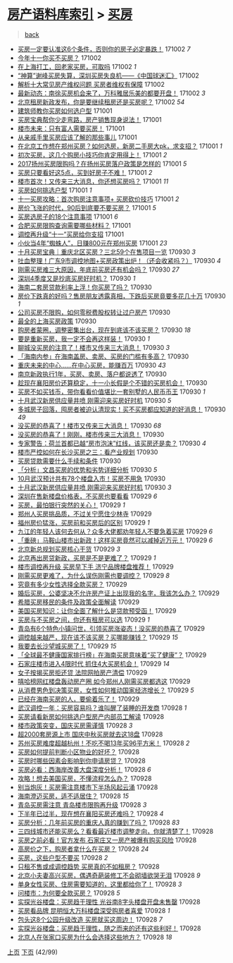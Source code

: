 [房产语料库索引](../../README.md)  > [买房](买房.md)
====
> [back](../README.md)

- [买房一定要认准这6个条件，否则你的房子必定暴跌！](http://jkwz.applinzi.com/ittc/7019866297771492368.html#%E4%B9%B0%E6%88%BF%E4%B8%80%E5%AE%9A%E8%A6%81%E8%AE%A4%E5%87%86%E8%BF%996%E4%B8%AA%E6%9D%A1%E4%BB%B6%EF%BC%8C%E5%90%A6%E5%88%99%E4%BD%A0%E7%9A%84%E6%88%BF%E5%AD%90%E5%BF%85%E5%AE%9A%E6%9A%B4%E8%B7%8C%EF%BC%81) 171002 *7* 
- [今年十一你买不买房？](http://jkwz.applinzi.com/ittc/7019860052515750928.html#%E4%BB%8A%E5%B9%B4%E5%8D%81%E4%B8%80%E4%BD%A0%E4%B9%B0%E4%B8%8D%E4%B9%B0%E6%88%BF%EF%BC%9F) 171002  
- [在上海打工，回老家买房，可取吗](http://jkwz.applinzi.com/ittc/7019514111770231824.html#%E5%9C%A8%E4%B8%8A%E6%B5%B7%E6%89%93%E5%B7%A5%EF%BC%8C%E5%9B%9E%E8%80%81%E5%AE%B6%E4%B9%B0%E6%88%BF%EF%BC%8C%E5%8F%AF%E5%8F%96%E5%90%97) 171002 *1* 
- [“神算”谢峰买房失算，深圳买房失良机——《中国球迷汇》](http://jkwz.applinzi.com/ittc/7019793111855924241.html#%E2%80%9C%E7%A5%9E%E7%AE%97%E2%80%9D%E8%B0%A2%E5%B3%B0%E4%B9%B0%E6%88%BF%E5%A4%B1%E7%AE%97%EF%BC%8C%E6%B7%B1%E5%9C%B3%E4%B9%B0%E6%88%BF%E5%A4%B1%E8%89%AF%E6%9C%BA%E2%80%94%E2%80%94%E3%80%8A%E4%B8%AD%E5%9B%BD%E7%90%83%E8%BF%B7%E6%B1%87%E3%80%8B) 171002  
- [解析十大常见房产维权问题 买房者维权有保障](http://jkwz.applinzi.com/ittc/7019787644702295056.html#%E8%A7%A3%E6%9E%90%E5%8D%81%E5%A4%A7%E5%B8%B8%E8%A7%81%E6%88%BF%E4%BA%A7%E7%BB%B4%E6%9D%83%E9%97%AE%E9%A2%98+%E4%B9%B0%E6%88%BF%E8%80%85%E7%BB%B4%E6%9D%83%E6%9C%89%E4%BF%9D%E9%9A%9C) 171002  
- [最新动态：南徐买房机会来了，万科雅居乐美的都要开盘！](http://jkwz.applinzi.com/ittc/7019768296533132304.html#%E6%9C%80%E6%96%B0%E5%8A%A8%E6%80%81%EF%BC%9A%E5%8D%97%E5%BE%90%E4%B9%B0%E6%88%BF%E6%9C%BA%E4%BC%9A%E6%9D%A5%E4%BA%86%EF%BC%8C%E4%B8%87%E7%A7%91%E9%9B%85%E5%B1%85%E4%B9%90%E7%BE%8E%E7%9A%84%E9%83%BD%E8%A6%81%E5%BC%80%E7%9B%98%EF%BC%81) 171002 *3* 
- [北京租房新政发布，你是要继续租房还是买房呢？](http://jkwz.applinzi.com/ittc/7019623428695524368.html#%E5%8C%97%E4%BA%AC%E7%A7%9F%E6%88%BF%E6%96%B0%E6%94%BF%E5%8F%91%E5%B8%83%EF%BC%8C%E4%BD%A0%E6%98%AF%E8%A6%81%E7%BB%A7%E7%BB%AD%E7%A7%9F%E6%88%BF%E8%BF%98%E6%98%AF%E4%B9%B0%E6%88%BF%E5%91%A2%EF%BC%9F) 171002 *54* 
- [建筑师教你买房如何选户型](http://jkwz.applinzi.com/ittc/7019163711615550481.html#%E5%BB%BA%E7%AD%91%E5%B8%88%E6%95%99%E4%BD%A0%E4%B9%B0%E6%88%BF%E5%A6%82%E4%BD%95%E9%80%89%E6%88%B7%E5%9E%8B) 171001  
- [买房宝典帮你少走弯路，房产销售现身说法！](http://jkwz.applinzi.com/ittc/7019578043973239825.html#%E4%B9%B0%E6%88%BF%E5%AE%9D%E5%85%B8%E5%B8%AE%E4%BD%A0%E5%B0%91%E8%B5%B0%E5%BC%AF%E8%B7%AF%EF%BC%8C%E6%88%BF%E4%BA%A7%E9%94%80%E5%94%AE%E7%8E%B0%E8%BA%AB%E8%AF%B4%E6%B3%95%EF%BC%81) 171001  
- [楼市未来：只有富人需要买房！](http://jkwz.applinzi.com/ittc/7019576825569870865.html#%E6%A5%BC%E5%B8%82%E6%9C%AA%E6%9D%A5%EF%BC%9A%E5%8F%AA%E6%9C%89%E5%AF%8C%E4%BA%BA%E9%9C%80%E8%A6%81%E4%B9%B0%E6%88%BF%EF%BC%81) 171001  
- [从亲戚手里买房应该了解的那些事儿](http://jkwz.applinzi.com/ittc/7018744869558944785.html#%E4%BB%8E%E4%BA%B2%E6%88%9A%E6%89%8B%E9%87%8C%E4%B9%B0%E6%88%BF%E5%BA%94%E8%AF%A5%E4%BA%86%E8%A7%A3%E7%9A%84%E9%82%A3%E4%BA%9B%E4%BA%8B%E5%84%BF) 171001  
- [在北京工作想在郑州买房？如何选房，新房二手房大pk，求支招？](http://jkwz.applinzi.com/ittc/7019547112537326608.html#%E5%9C%A8%E5%8C%97%E4%BA%AC%E5%B7%A5%E4%BD%9C%E6%83%B3%E5%9C%A8%E9%83%91%E5%B7%9E%E4%B9%B0%E6%88%BF%EF%BC%9F%E5%A6%82%E4%BD%95%E9%80%89%E6%88%BF%EF%BC%8C%E6%96%B0%E6%88%BF%E4%BA%8C%E6%89%8B%E6%88%BF%E5%A4%A7pk%EF%BC%8C%E6%B1%82%E6%94%AF%E6%8B%9B%EF%BC%9F) 171001 *1* 
- [初次买房，这几个购房小技巧你肯定用得上！](http://jkwz.applinzi.com/ittc/7019154855514604561.html#%E5%88%9D%E6%AC%A1%E4%B9%B0%E6%88%BF%EF%BC%8C%E8%BF%99%E5%87%A0%E4%B8%AA%E8%B4%AD%E6%88%BF%E5%B0%8F%E6%8A%80%E5%B7%A7%E4%BD%A0%E8%82%AF%E5%AE%9A%E7%94%A8%E5%BE%97%E4%B8%8A%EF%BC%81) 171001 *2* 
- [2017扬州买房限购吗？在扬州买房落户政策是怎样的](http://jkwz.applinzi.com/ittc/7019492965993677841.html#2017%E6%89%AC%E5%B7%9E%E4%B9%B0%E6%88%BF%E9%99%90%E8%B4%AD%E5%90%97%EF%BC%9F%E5%9C%A8%E6%89%AC%E5%B7%9E%E4%B9%B0%E6%88%BF%E8%90%BD%E6%88%B7%E6%94%BF%E7%AD%96%E6%98%AF%E6%80%8E%E6%A0%B7%E7%9A%84) 171001 *5* 
- [买房只要看好这5点，买到好房子不难！](http://jkwz.applinzi.com/ittc/7019479801839223825.html#%E4%B9%B0%E6%88%BF%E5%8F%AA%E8%A6%81%E7%9C%8B%E5%A5%BD%E8%BF%995%E7%82%B9%EF%BC%8C%E4%B9%B0%E5%88%B0%E5%A5%BD%E6%88%BF%E5%AD%90%E4%B8%8D%E9%9A%BE%EF%BC%81) 171001 *2* 
- [楼市首次！又传来三大消息，你还想买房吗？](http://jkwz.applinzi.com/ittc/7019437831536247824.html#%E6%A5%BC%E5%B8%82%E9%A6%96%E6%AC%A1%EF%BC%81%E5%8F%88%E4%BC%A0%E6%9D%A5%E4%B8%89%E5%A4%A7%E6%B6%88%E6%81%AF%EF%BC%8C%E4%BD%A0%E8%BF%98%E6%83%B3%E4%B9%B0%E6%88%BF%E5%90%97%EF%BC%9F) 171001 *11* 
- [买房如何挑选户型](http://jkwz.applinzi.com/ittc/7019421059437298705.html#%E4%B9%B0%E6%88%BF%E5%A6%82%E4%BD%95%E6%8C%91%E9%80%89%E6%88%B7%E5%9E%8B) 171001 *1* 
- [十一买房攻略：首次购房注意事项+ 买房砍价技巧](http://jkwz.applinzi.com/ittc/7019410716954723344.html#%E5%8D%81%E4%B8%80%E4%B9%B0%E6%88%BF%E6%94%BB%E7%95%A5%EF%BC%9A%E9%A6%96%E6%AC%A1%E8%B4%AD%E6%88%BF%E6%B3%A8%E6%84%8F%E4%BA%8B%E9%A1%B9%2B+%E4%B9%B0%E6%88%BF%E7%A0%8D%E4%BB%B7%E6%8A%80%E5%B7%A7) 171001 *2* 
- [房价飞涨的时代，90后到底要不要买房？](http://jkwz.applinzi.com/ittc/7019407522086257680.html#%E6%88%BF%E4%BB%B7%E9%A3%9E%E6%B6%A8%E7%9A%84%E6%97%B6%E4%BB%A3%EF%BC%8C90%E5%90%8E%E5%88%B0%E5%BA%95%E8%A6%81%E4%B8%8D%E8%A6%81%E4%B9%B0%E6%88%BF%EF%BC%9F) 171001 *5* 
- [买房选房子的18个注意事项](http://jkwz.applinzi.com/ittc/7019396597027439633.html#%E4%B9%B0%E6%88%BF%E9%80%89%E6%88%BF%E5%AD%90%E7%9A%8418%E4%B8%AA%E6%B3%A8%E6%84%8F%E4%BA%8B%E9%A1%B9) 171001 *6* 
- [合肥买房限购查询需要哪些材料？](http://jkwz.applinzi.com/ittc/7019125250837709840.html#%E5%90%88%E8%82%A5%E4%B9%B0%E6%88%BF%E9%99%90%E8%B4%AD%E6%9F%A5%E8%AF%A2%E9%9C%80%E8%A6%81%E5%93%AA%E4%BA%9B%E6%9D%90%E6%96%99%EF%BC%9F) 171001  
- [调控再升级“十一”买房给你支招](http://jkwz.applinzi.com/ittc/7019358587367982097.html#%E8%B0%83%E6%8E%A7%E5%86%8D%E5%8D%87%E7%BA%A7%E2%80%9C%E5%8D%81%E4%B8%80%E2%80%9D%E4%B9%B0%E6%88%BF%E7%BB%99%E4%BD%A0%E6%94%AF%E6%8B%9B) 171001  
- [小伙当4年“蜘蛛人”，日赚800元在郑州买房](http://jkwz.applinzi.com/ittc/7019253126488654864.html#%E5%B0%8F%E4%BC%99%E5%BD%934%E5%B9%B4%E2%80%9C%E8%9C%98%E8%9B%9B%E4%BA%BA%E2%80%9D%EF%BC%8C%E6%97%A5%E8%B5%9A800%E5%85%83%E5%9C%A8%E9%83%91%E5%B7%9E%E4%B9%B0%E6%88%BF) 171001 *23* 
- [十月买房宝典｜重庆北区买房？三北59个在售项目一览](http://jkwz.applinzi.com/ittc/7019231026818319377.html#%E5%8D%81%E6%9C%88%E4%B9%B0%E6%88%BF%E5%AE%9D%E5%85%B8%EF%BD%9C%E9%87%8D%E5%BA%86%E5%8C%97%E5%8C%BA%E4%B9%B0%E6%88%BF%EF%BC%9F%E4%B8%89%E5%8C%9759%E4%B8%AA%E5%9C%A8%E5%94%AE%E9%A1%B9%E7%9B%AE%E4%B8%80%E8%A7%88) 170930 *3* 
- [吐血整理！广东9市调控地图+买房政策出炉！（还会收紧吗？）](http://jkwz.applinzi.com/ittc/7019226397774709777.html#%E5%90%90%E8%A1%80%E6%95%B4%E7%90%86%EF%BC%81%E5%B9%BF%E4%B8%9C9%E5%B8%82%E8%B0%83%E6%8E%A7%E5%9C%B0%E5%9B%BE%2B%E4%B9%B0%E6%88%BF%E6%94%BF%E7%AD%96%E5%87%BA%E7%82%89%EF%BC%81%EF%BC%88%E8%BF%98%E4%BC%9A%E6%94%B6%E7%B4%A7%E5%90%97%EF%BC%9F%EF%BC%89) 170930 *4* 
- [刚需买房难三大原因，年底前买房还有机会吗？](http://jkwz.applinzi.com/ittc/7019222450347443216.html#%E5%88%9A%E9%9C%80%E4%B9%B0%E6%88%BF%E9%9A%BE%E4%B8%89%E5%A4%A7%E5%8E%9F%E5%9B%A0%EF%BC%8C%E5%B9%B4%E5%BA%95%E5%89%8D%E4%B9%B0%E6%88%BF%E8%BF%98%E6%9C%89%E6%9C%BA%E4%BC%9A%E5%90%97%EF%BC%9F) 170930 *27* 
- [深圳4季度又是抄底买房好时机？](http://jkwz.applinzi.com/ittc/7019213765973902352.html#%E6%B7%B1%E5%9C%B34%E5%AD%A3%E5%BA%A6%E5%8F%88%E6%98%AF%E6%8A%84%E5%BA%95%E4%B9%B0%E6%88%BF%E5%A5%BD%E6%97%B6%E6%9C%BA%EF%BC%9F) 170930 *1* 
- [海南二套房贷款利率上浮！你买房了吗？](http://jkwz.applinzi.com/ittc/7019213183380882449.html#%E6%B5%B7%E5%8D%97%E4%BA%8C%E5%A5%97%E6%88%BF%E8%B4%B7%E6%AC%BE%E5%88%A9%E7%8E%87%E4%B8%8A%E6%B5%AE%EF%BC%81%E4%BD%A0%E4%B9%B0%E6%88%BF%E4%BA%86%E5%90%97%EF%BC%9F) 170930  
- [房价下跌真的好吗？售房朋友透露真相，下跌后买房竟要多花几十万](http://jkwz.applinzi.com/ittc/7019193977960662032.html#%E6%88%BF%E4%BB%B7%E4%B8%8B%E8%B7%8C%E7%9C%9F%E7%9A%84%E5%A5%BD%E5%90%97%EF%BC%9F%E5%94%AE%E6%88%BF%E6%9C%8B%E5%8F%8B%E9%80%8F%E9%9C%B2%E7%9C%9F%E7%9B%B8%EF%BC%8C%E4%B8%8B%E8%B7%8C%E5%90%8E%E4%B9%B0%E6%88%BF%E7%AB%9F%E8%A6%81%E5%A4%9A%E8%8A%B1%E5%87%A0%E5%8D%81%E4%B8%87) 170930 *1* 
- [公司买房不限购，如何零税费股权转让过户房产](http://jkwz.applinzi.com/ittc/7019158820897686545.html#%E5%85%AC%E5%8F%B8%E4%B9%B0%E6%88%BF%E4%B8%8D%E9%99%90%E8%B4%AD%EF%BC%8C%E5%A6%82%E4%BD%95%E9%9B%B6%E7%A8%8E%E8%B4%B9%E8%82%A1%E6%9D%83%E8%BD%AC%E8%AE%A9%E8%BF%87%E6%88%B7%E6%88%BF%E4%BA%A7) 170930  
- [最全的上海买房政策](http://jkwz.applinzi.com/ittc/7019096852895630352.html#%E6%9C%80%E5%85%A8%E7%9A%84%E4%B8%8A%E6%B5%B7%E4%B9%B0%E6%88%BF%E6%94%BF%E7%AD%96) 170930  
- [购房者蒙圈，调整密集出台，现在到底该不该买房？](http://jkwz.applinzi.com/ittc/7019163435852629009.html#%E8%B4%AD%E6%88%BF%E8%80%85%E8%92%99%E5%9C%88%EF%BC%8C%E8%B0%83%E6%95%B4%E5%AF%86%E9%9B%86%E5%87%BA%E5%8F%B0%EF%BC%8C%E7%8E%B0%E5%9C%A8%E5%88%B0%E5%BA%95%E8%AF%A5%E4%B8%8D%E8%AF%A5%E4%B9%B0%E6%88%BF%EF%BC%9F) 170930 *18* 
- [要是重新买房，我一定不会再这样装！](http://jkwz.applinzi.com/ittc/7019136426355196944.html#%E8%A6%81%E6%98%AF%E9%87%8D%E6%96%B0%E4%B9%B0%E6%88%BF%EF%BC%8C%E6%88%91%E4%B8%80%E5%AE%9A%E4%B8%8D%E4%BC%9A%E5%86%8D%E8%BF%99%E6%A0%B7%E8%A3%85%EF%BC%81) 170930 *1* 
- [聊城没买房的注意了！楼市又传来三大消息！](http://jkwz.applinzi.com/ittc/7019141802492429329.html#%E8%81%8A%E5%9F%8E%E6%B2%A1%E4%B9%B0%E6%88%BF%E7%9A%84%E6%B3%A8%E6%84%8F%E4%BA%86%EF%BC%81%E6%A5%BC%E5%B8%82%E5%8F%88%E4%BC%A0%E6%9D%A5%E4%B8%89%E5%A4%A7%E6%B6%88%E6%81%AF%EF%BC%81) 170930 *3* 
- [「海南内参」在海南盖房、卖房、买房的门槛有多高？](http://jkwz.applinzi.com/ittc/7019129580911330321.html#%E3%80%8C%E6%B5%B7%E5%8D%97%E5%86%85%E5%8F%82%E3%80%8D%E5%9C%A8%E6%B5%B7%E5%8D%97%E7%9B%96%E6%88%BF%E3%80%81%E5%8D%96%E6%88%BF%E3%80%81%E4%B9%B0%E6%88%BF%E7%9A%84%E9%97%A8%E6%A7%9B%E6%9C%89%E5%A4%9A%E9%AB%98%EF%BC%9F) 170930  
- [重庆未来的中心……在中心买房，能赚百万](http://jkwz.applinzi.com/ittc/7019122836105593873.html#%E9%87%8D%E5%BA%86%E6%9C%AA%E6%9D%A5%E7%9A%84%E4%B8%AD%E5%BF%83%E2%80%A6%E2%80%A6%E5%9C%A8%E4%B8%AD%E5%BF%83%E4%B9%B0%E6%88%BF%EF%BC%8C%E8%83%BD%E8%B5%9A%E7%99%BE%E4%B8%87) 170930 *43* 
- [南京新政执行1年，买房、卖房、落户都说透了](http://jkwz.applinzi.com/ittc/7019120524469470224.html#%E5%8D%97%E4%BA%AC%E6%96%B0%E6%94%BF%E6%89%A7%E8%A1%8C1%E5%B9%B4%EF%BC%8C%E4%B9%B0%E6%88%BF%E3%80%81%E5%8D%96%E6%88%BF%E3%80%81%E8%90%BD%E6%88%B7%E9%83%BD%E8%AF%B4%E9%80%8F%E4%BA%86) 170930  
- [趁现在襄阳房价还算稳定，十一小长假是个不错的买房机会！](http://jkwz.applinzi.com/ittc/7019114665685287952.html#%E8%B6%81%E7%8E%B0%E5%9C%A8%E8%A5%84%E9%98%B3%E6%88%BF%E4%BB%B7%E8%BF%98%E7%AE%97%E7%A8%B3%E5%AE%9A%EF%BC%8C%E5%8D%81%E4%B8%80%E5%B0%8F%E9%95%BF%E5%81%87%E6%98%AF%E4%B8%AA%E4%B8%8D%E9%94%99%E7%9A%84%E4%B9%B0%E6%88%BF%E6%9C%BA%E4%BC%9A%EF%BC%81) 170930  
- [买房不如买钱币，带你看看价值堪比一套别墅的人民币币王](http://jkwz.applinzi.com/ittc/7019102499569665040.html#%E4%B9%B0%E6%88%BF%E4%B8%8D%E5%A6%82%E4%B9%B0%E9%92%B1%E5%B8%81%EF%BC%8C%E5%B8%A6%E4%BD%A0%E7%9C%8B%E7%9C%8B%E4%BB%B7%E5%80%BC%E5%A0%AA%E6%AF%94%E4%B8%80%E5%A5%97%E5%88%AB%E5%A2%85%E7%9A%84%E4%BA%BA%E6%B0%91%E5%B8%81%E5%B8%81%E7%8E%8B) 170930 *1* 
- [十月武汉新房供应量井喷 刚需迎来买房好时机](http://jkwz.applinzi.com/ittc/7019061231422538769.html#%E5%8D%81%E6%9C%88%E6%AD%A6%E6%B1%89%E6%96%B0%E6%88%BF%E4%BE%9B%E5%BA%94%E9%87%8F%E4%BA%95%E5%96%B7+%E5%88%9A%E9%9C%80%E8%BF%8E%E6%9D%A5%E4%B9%B0%E6%88%BF%E5%A5%BD%E6%97%B6%E6%9C%BA) 170930 *5* 
- [多城房子回落，囤房者被迫认清现实！买不买房都应知道的好消息！](http://jkwz.applinzi.com/ittc/7019072527262024720.html#%E5%A4%9A%E5%9F%8E%E6%88%BF%E5%AD%90%E5%9B%9E%E8%90%BD%EF%BC%8C%E5%9B%A4%E6%88%BF%E8%80%85%E8%A2%AB%E8%BF%AB%E8%AE%A4%E6%B8%85%E7%8E%B0%E5%AE%9E%EF%BC%81%E4%B9%B0%E4%B8%8D%E4%B9%B0%E6%88%BF%E9%83%BD%E5%BA%94%E7%9F%A5%E9%81%93%E7%9A%84%E5%A5%BD%E6%B6%88%E6%81%AF%EF%BC%81) 170930 *49* 
- [没买房的恭喜了！楼市又传来三大消息！](http://jkwz.applinzi.com/ittc/7019061752279598097.html#%E6%B2%A1%E4%B9%B0%E6%88%BF%E7%9A%84%E6%81%AD%E5%96%9C%E4%BA%86%EF%BC%81%E6%A5%BC%E5%B8%82%E5%8F%88%E4%BC%A0%E6%9D%A5%E4%B8%89%E5%A4%A7%E6%B6%88%E6%81%AF%EF%BC%81) 170930 *68* 
- [没买房的恭喜了！刚刚，楼市传来三大消息！](http://jkwz.applinzi.com/ittc/7019060266321576977.html#%E6%B2%A1%E4%B9%B0%E6%88%BF%E7%9A%84%E6%81%AD%E5%96%9C%E4%BA%86%EF%BC%81%E5%88%9A%E5%88%9A%EF%BC%8C%E6%A5%BC%E5%B8%82%E4%BC%A0%E6%9D%A5%E4%B8%89%E5%A4%A7%E6%B6%88%E6%81%AF%EF%BC%81) 170930  
- [专家警告：荷兰首都已越“房市泡沫”红线，该买房还是卖？](http://jkwz.applinzi.com/ittc/7019056006452216848.html#%E4%B8%93%E5%AE%B6%E8%AD%A6%E5%91%8A%EF%BC%9A%E8%8D%B7%E5%85%B0%E9%A6%96%E9%83%BD%E5%B7%B2%E8%B6%8A%E2%80%9C%E6%88%BF%E5%B8%82%E6%B3%A1%E6%B2%AB%E2%80%9D%E7%BA%A2%E7%BA%BF%EF%BC%8C%E8%AF%A5%E4%B9%B0%E6%88%BF%E8%BF%98%E6%98%AF%E5%8D%96%EF%BC%9F) 170930 *4* 
- [楼市严控如何在长沙买房之三：看产业规划](http://jkwz.applinzi.com/ittc/7019043033985844240.html#%E6%A5%BC%E5%B8%82%E4%B8%A5%E6%8E%A7%E5%A6%82%E4%BD%95%E5%9C%A8%E9%95%BF%E6%B2%99%E4%B9%B0%E6%88%BF%E4%B9%8B%E4%B8%89%EF%BC%9A%E7%9C%8B%E4%BA%A7%E4%B8%9A%E8%A7%84%E5%88%92) 170930  
- [买房贷款需要什么手续和条件](http://jkwz.applinzi.com/ittc/7019039359012176913.html#%E4%B9%B0%E6%88%BF%E8%B4%B7%E6%AC%BE%E9%9C%80%E8%A6%81%E4%BB%80%E4%B9%88%E6%89%8B%E7%BB%AD%E5%92%8C%E6%9D%A1%E4%BB%B6) 170930  
- [「分析」文昌买房的优势和劣势详细分析](http://jkwz.applinzi.com/ittc/7019037592006427665.html#%E3%80%8C%E5%88%86%E6%9E%90%E3%80%8D%E6%96%87%E6%98%8C%E4%B9%B0%E6%88%BF%E7%9A%84%E4%BC%98%E5%8A%BF%E5%92%8C%E5%8A%A3%E5%8A%BF%E8%AF%A6%E7%BB%86%E5%88%86%E6%9E%90) 170930 *5* 
- [10月武汉预计共有78个楼盘入市！买房不用急](http://jkwz.applinzi.com/ittc/7019031270062031889.html#10%E6%9C%88%E6%AD%A6%E6%B1%89%E9%A2%84%E8%AE%A1%E5%85%B1%E6%9C%8978%E4%B8%AA%E6%A5%BC%E7%9B%98%E5%85%A5%E5%B8%82%EF%BC%81%E4%B9%B0%E6%88%BF%E4%B8%8D%E7%94%A8%E6%80%A5) 170930  
- [十月武汉新房供应量井喷 刚需迎来买房好时机](http://jkwz.applinzi.com/ittc/7018989929982592017.html#%E5%8D%81%E6%9C%88%E6%AD%A6%E6%B1%89%E6%96%B0%E6%88%BF%E4%BE%9B%E5%BA%94%E9%87%8F%E4%BA%95%E5%96%B7+%E5%88%9A%E9%9C%80%E8%BF%8E%E6%9D%A5%E4%B9%B0%E6%88%BF%E5%A5%BD%E6%97%B6%E6%9C%BA) 170930 *3* 
- [深圳在售新楼盘价格表，不买房也要看看](http://jkwz.applinzi.com/ittc/7018880322907931665.html#%E6%B7%B1%E5%9C%B3%E5%9C%A8%E5%94%AE%E6%96%B0%E6%A5%BC%E7%9B%98%E4%BB%B7%E6%A0%BC%E8%A1%A8%EF%BC%8C%E4%B8%8D%E4%B9%B0%E6%88%BF%E4%B9%9F%E8%A6%81%E7%9C%8B%E7%9C%8B) 170929 *6* 
- [买房，最怕银行突然的关心！](http://jkwz.applinzi.com/ittc/7018849490080105488.html#%E4%B9%B0%E6%88%BF%EF%BC%8C%E6%9C%80%E6%80%95%E9%93%B6%E8%A1%8C%E7%AA%81%E7%84%B6%E7%9A%84%E5%85%B3%E5%BF%83%EF%BC%81) 170929 *1* 
- [郑州人买房挑品质，不过关宁愿住少林寺](http://jkwz.applinzi.com/ittc/7018792730547979280.html#%E9%83%91%E5%B7%9E%E4%BA%BA%E4%B9%B0%E6%88%BF%E6%8C%91%E5%93%81%E8%B4%A8%EF%BC%8C%E4%B8%8D%E8%BF%87%E5%85%B3%E5%AE%81%E6%84%BF%E4%BD%8F%E5%B0%91%E6%9E%97%E5%AF%BA) 170929  
- [福州房价猛涨，买房前和买房后的区别](http://jkwz.applinzi.com/ittc/7018790765604635664.html#%E7%A6%8F%E5%B7%9E%E6%88%BF%E4%BB%B7%E7%8C%9B%E6%B6%A8%EF%BC%8C%E4%B9%B0%E6%88%BF%E5%89%8D%E5%92%8C%E4%B9%B0%E6%88%BF%E5%90%8E%E7%9A%84%E5%8C%BA%E5%88%AB) 170929 *1* 
- [九江的年轻人该何去何从？众多大佬都劝年轻人不要急着买房](http://jkwz.applinzi.com/ittc/7018787166900192272.html#%E4%B9%9D%E6%B1%9F%E7%9A%84%E5%B9%B4%E8%BD%BB%E4%BA%BA%E8%AF%A5%E4%BD%95%E5%8E%BB%E4%BD%95%E4%BB%8E%EF%BC%9F%E4%BC%97%E5%A4%9A%E5%A4%A7%E4%BD%AC%E9%83%BD%E5%8A%9D%E5%B9%B4%E8%BD%BB%E4%BA%BA%E4%B8%8D%E8%A6%81%E6%80%A5%E7%9D%80%E4%B9%B0%E6%88%BF) 170929 *6* 
- [「重磅」马鞍山楼市出新政！这样买房竟然可以减掉近万元！](http://jkwz.applinzi.com/ittc/7018433033919792144.html#%E3%80%8C%E9%87%8D%E7%A3%85%E3%80%8D%E9%A9%AC%E9%9E%8D%E5%B1%B1%E6%A5%BC%E5%B8%82%E5%87%BA%E6%96%B0%E6%94%BF%EF%BC%81%E8%BF%99%E6%A0%B7%E4%B9%B0%E6%88%BF%E7%AB%9F%E7%84%B6%E5%8F%AF%E4%BB%A5%E5%87%8F%E6%8E%89%E8%BF%91%E4%B8%87%E5%85%83%EF%BC%81) 170929 *6* 
- [北京新总规划买房核心干货](http://jkwz.applinzi.com/ittc/7018750953073935377.html#%E5%8C%97%E4%BA%AC%E6%96%B0%E6%80%BB%E8%A7%84%E5%88%92%E4%B9%B0%E6%88%BF%E6%A0%B8%E5%BF%83%E5%B9%B2%E8%B4%A7) 170929 *3* 
- [北京再出房贷新政，买房是不是更难了？](http://jkwz.applinzi.com/ittc/7018745543730398225.html#%E5%8C%97%E4%BA%AC%E5%86%8D%E5%87%BA%E6%88%BF%E8%B4%B7%E6%96%B0%E6%94%BF%EF%BC%8C%E4%B9%B0%E6%88%BF%E6%98%AF%E4%B8%8D%E6%98%AF%E6%9B%B4%E9%9A%BE%E4%BA%86%EF%BC%9F) 170929 *1* 
- [楼市调控再升级 买房早下手 济宁品牌楼盘推荐！](http://jkwz.applinzi.com/ittc/7018738342248842257.html#%E6%A5%BC%E5%B8%82%E8%B0%83%E6%8E%A7%E5%86%8D%E5%8D%87%E7%BA%A7+%E4%B9%B0%E6%88%BF%E6%97%A9%E4%B8%8B%E6%89%8B+%E6%B5%8E%E5%AE%81%E5%93%81%E7%89%8C%E6%A5%BC%E7%9B%98%E6%8E%A8%E8%8D%90%EF%BC%81) 170929  
- [刚需买房更难了，为什么误伤刚需也要调控？](http://jkwz.applinzi.com/ittc/7018732872683488272.html#%E5%88%9A%E9%9C%80%E4%B9%B0%E6%88%BF%E6%9B%B4%E9%9A%BE%E4%BA%86%EF%BC%8C%E4%B8%BA%E4%BB%80%E4%B9%88%E8%AF%AF%E4%BC%A4%E5%88%9A%E9%9C%80%E4%B9%9F%E8%A6%81%E8%B0%83%E6%8E%A7%EF%BC%9F) 170929 *8* 
- [究竟有多少女性选择全款买房？](http://jkwz.applinzi.com/ittc/7018375775110300689.html#%E7%A9%B6%E7%AB%9F%E6%9C%89%E5%A4%9A%E5%B0%91%E5%A5%B3%E6%80%A7%E9%80%89%E6%8B%A9%E5%85%A8%E6%AC%BE%E4%B9%B0%E6%88%BF%EF%BC%9F) 170929  
- [婚后买房，公婆坚决不允许房产证上出现我的名字，我该怎么办？](http://jkwz.applinzi.com/ittc/7018726201512952848.html#%E5%A9%9A%E5%90%8E%E4%B9%B0%E6%88%BF%EF%BC%8C%E5%85%AC%E5%A9%86%E5%9D%9A%E5%86%B3%E4%B8%8D%E5%85%81%E8%AE%B8%E6%88%BF%E4%BA%A7%E8%AF%81%E4%B8%8A%E5%87%BA%E7%8E%B0%E6%88%91%E7%9A%84%E5%90%8D%E5%AD%97%EF%BC%8C%E6%88%91%E8%AF%A5%E6%80%8E%E4%B9%88%E5%8A%9E%EF%BC%9F) 170929  
- [希腊买房移民的条件及政策全面解读](http://jkwz.applinzi.com/ittc/7018723454675846161.html#%E5%B8%8C%E8%85%8A%E4%B9%B0%E6%88%BF%E7%A7%BB%E6%B0%91%E7%9A%84%E6%9D%A1%E4%BB%B6%E5%8F%8A%E6%94%BF%E7%AD%96%E5%85%A8%E9%9D%A2%E8%A7%A3%E8%AF%BB) 170929  
- [美国买房知识：让你全面了解什么是贷款预受函！](http://jkwz.applinzi.com/ittc/7018706693050074129.html#%E7%BE%8E%E5%9B%BD%E4%B9%B0%E6%88%BF%E7%9F%A5%E8%AF%86%EF%BC%9A%E8%AE%A9%E4%BD%A0%E5%85%A8%E9%9D%A2%E4%BA%86%E8%A7%A3%E4%BB%80%E4%B9%88%E6%98%AF%E8%B4%B7%E6%AC%BE%E9%A2%84%E5%8F%97%E5%87%BD%EF%BC%81) 170929  
- [买房与不买房之间，你还有租房可以选](http://jkwz.applinzi.com/ittc/7018668203830674449.html#%E4%B9%B0%E6%88%BF%E4%B8%8E%E4%B8%8D%E4%B9%B0%E6%88%BF%E4%B9%8B%E9%97%B4%EF%BC%8C%E4%BD%A0%E8%BF%98%E6%9C%89%E7%A7%9F%E6%88%BF%E5%8F%AF%E4%BB%A5%E9%80%89) 170929 *1* 
- [青岛有6个特色小镇问世，引领买房涨姿态！没买房的恭喜了](http://jkwz.applinzi.com/ittc/7018667978978231312.html#%E9%9D%92%E5%B2%9B%E6%9C%896%E4%B8%AA%E7%89%B9%E8%89%B2%E5%B0%8F%E9%95%87%E9%97%AE%E4%B8%96%EF%BC%8C%E5%BC%95%E9%A2%86%E4%B9%B0%E6%88%BF%E6%B6%A8%E5%A7%BF%E6%80%81%EF%BC%81%E6%B2%A1%E4%B9%B0%E6%88%BF%E7%9A%84%E6%81%AD%E5%96%9C%E4%BA%86) 170929  
- [调控越来越严，现在该不该买房？买哪能赚钱？](http://jkwz.applinzi.com/ittc/7018662229153678353.html#%E8%B0%83%E6%8E%A7%E8%B6%8A%E6%9D%A5%E8%B6%8A%E4%B8%A5%EF%BC%8C%E7%8E%B0%E5%9C%A8%E8%AF%A5%E4%B8%8D%E8%AF%A5%E4%B9%B0%E6%88%BF%EF%BC%9F%E4%B9%B0%E5%93%AA%E8%83%BD%E8%B5%9A%E9%92%B1%EF%BC%9F) 170929 *15* 
- [我要去长沙望城买房了！](http://jkwz.applinzi.com/ittc/7018658905595593744.html#%E6%88%91%E8%A6%81%E5%8E%BB%E9%95%BF%E6%B2%99%E6%9C%9B%E5%9F%8E%E4%B9%B0%E6%88%BF%E4%BA%86%EF%BC%81) 170929 *15* 
- [「全球最不健康国家排行榜」在海南买房意味着“买了健康”？](http://jkwz.applinzi.com/ittc/7018659424217072657.html#%E3%80%8C%E5%85%A8%E7%90%83%E6%9C%80%E4%B8%8D%E5%81%A5%E5%BA%B7%E5%9B%BD%E5%AE%B6%E6%8E%92%E8%A1%8C%E6%A6%9C%E3%80%8D%E5%9C%A8%E6%B5%B7%E5%8D%97%E4%B9%B0%E6%88%BF%E6%84%8F%E5%91%B3%E7%9D%80%E2%80%9C%E4%B9%B0%E4%BA%86%E5%81%A5%E5%BA%B7%E2%80%9D%EF%BC%9F) 170929  
- [石家庄楼市进入4限时代 抓住4大买房机会！](http://jkwz.applinzi.com/ittc/7018655779543057425.html#%E7%9F%B3%E5%AE%B6%E5%BA%84%E6%A5%BC%E5%B8%82%E8%BF%9B%E5%85%A54%E9%99%90%E6%97%B6%E4%BB%A3+%E6%8A%93%E4%BD%8F4%E5%A4%A7%E4%B9%B0%E6%88%BF%E6%9C%BA%E4%BC%9A%EF%BC%81) 170929 *14* 
- [女子按揭买房拒还贷 法院网拍房产清偿](http://jkwz.applinzi.com/ittc/7018655646571037713.html#%E5%A5%B3%E5%AD%90%E6%8C%89%E6%8F%AD%E4%B9%B0%E6%88%BF%E6%8B%92%E8%BF%98%E8%B4%B7+%E6%B3%95%E9%99%A2%E7%BD%91%E6%8B%8D%E6%88%BF%E4%BA%A7%E6%B8%85%E5%81%BF) 170929  
- [嘻哈榜网红楼盘轰动房产圈 如今郑州人刚需买房都选这](http://jkwz.applinzi.com/ittc/7018654019990586385.html#%E5%98%BB%E5%93%88%E6%A6%9C%E7%BD%91%E7%BA%A2%E6%A5%BC%E7%9B%98%E8%BD%B0%E5%8A%A8%E6%88%BF%E4%BA%A7%E5%9C%88+%E5%A6%82%E4%BB%8A%E9%83%91%E5%B7%9E%E4%BA%BA%E5%88%9A%E9%9C%80%E4%B9%B0%E6%88%BF%E9%83%BD%E9%80%89%E8%BF%99) 170929  
- [从消费男色到决策买房，女性如何推动国家经济增长？](http://jkwz.applinzi.com/ittc/7018637349070832657.html#%E4%BB%8E%E6%B6%88%E8%B4%B9%E7%94%B7%E8%89%B2%E5%88%B0%E5%86%B3%E7%AD%96%E4%B9%B0%E6%88%BF%EF%BC%8C%E5%A5%B3%E6%80%A7%E5%A6%82%E4%BD%95%E6%8E%A8%E5%8A%A8%E5%9B%BD%E5%AE%B6%E7%BB%8F%E6%B5%8E%E5%A2%9E%E9%95%BF%EF%BC%9F) 170929 *5* 
- [已经在海南买房的人，要偷着乐了！](http://jkwz.applinzi.com/ittc/7018650705043391504.html#%E5%B7%B2%E7%BB%8F%E5%9C%A8%E6%B5%B7%E5%8D%97%E4%B9%B0%E6%88%BF%E7%9A%84%E4%BA%BA%EF%BC%8C%E8%A6%81%E5%81%B7%E7%9D%80%E4%B9%90%E4%BA%86%EF%BC%81) 170929  
- [武汉调控一年：买房容易吗？谁叫醒了装睡的开发商](http://jkwz.applinzi.com/ittc/7018462788970873873.html#%E6%AD%A6%E6%B1%89%E8%B0%83%E6%8E%A7%E4%B8%80%E5%B9%B4%EF%BC%9A%E4%B9%B0%E6%88%BF%E5%AE%B9%E6%98%93%E5%90%97%EF%BC%9F%E8%B0%81%E5%8F%AB%E9%86%92%E4%BA%86%E8%A3%85%E7%9D%A1%E7%9A%84%E5%BC%80%E5%8F%91%E5%95%86) 170928 *1* 
- [买房请看新房如何挑选户型房产内部员工解读](http://jkwz.applinzi.com/ittc/7018453641776858129.html#%E4%B9%B0%E6%88%BF%E8%AF%B7%E7%9C%8B%E6%96%B0%E6%88%BF%E5%A6%82%E4%BD%95%E6%8C%91%E9%80%89%E6%88%B7%E5%9E%8B%E6%88%BF%E4%BA%A7%E5%86%85%E9%83%A8%E5%91%98%E5%B7%A5%E8%A7%A3%E8%AF%BB) 170928  
- [楼市政策突变，国庆买房需谨慎](http://jkwz.applinzi.com/ittc/7018424889520948240.html#%E6%A5%BC%E5%B8%82%E6%94%BF%E7%AD%96%E7%AA%81%E5%8F%98%EF%BC%8C%E5%9B%BD%E5%BA%86%E4%B9%B0%E6%88%BF%E9%9C%80%E8%B0%A8%E6%85%8E) 170928 *3* 
- [超2000套房源上市 国庆中秋买房就去这18盘](http://jkwz.applinzi.com/ittc/7018416758384493585.html#%E8%B6%852000%E5%A5%97%E6%88%BF%E6%BA%90%E4%B8%8A%E5%B8%82+%E5%9B%BD%E5%BA%86%E4%B8%AD%E7%A7%8B%E4%B9%B0%E6%88%BF%E5%B0%B1%E5%8E%BB%E8%BF%9918%E7%9B%98) 170928  
- [苏州买房难度超越杭州！不吃不喝13年买96平方米！](http://jkwz.applinzi.com/ittc/7018411221110490128.html#%E8%8B%8F%E5%B7%9E%E4%B9%B0%E6%88%BF%E9%9A%BE%E5%BA%A6%E8%B6%85%E8%B6%8A%E6%9D%AD%E5%B7%9E%EF%BC%81%E4%B8%8D%E5%90%83%E4%B8%8D%E5%96%9D13%E5%B9%B4%E4%B9%B096%E5%B9%B3%E6%96%B9%E7%B1%B3%EF%BC%81) 170928 *2* 
- [买房如何提前判断小区物业的好坏？](http://jkwz.applinzi.com/ittc/7018408144798221328.html#%E4%B9%B0%E6%88%BF%E5%A6%82%E4%BD%95%E6%8F%90%E5%89%8D%E5%88%A4%E6%96%AD%E5%B0%8F%E5%8C%BA%E7%89%A9%E4%B8%9A%E7%9A%84%E5%A5%BD%E5%9D%8F%EF%BC%9F) 170928  
- [买房时哪些因素会影响到你申请房贷？](http://jkwz.applinzi.com/ittc/7018399457232815121.html#%E4%B9%B0%E6%88%BF%E6%97%B6%E5%93%AA%E4%BA%9B%E5%9B%A0%E7%B4%A0%E4%BC%9A%E5%BD%B1%E5%93%8D%E5%88%B0%E4%BD%A0%E7%94%B3%E8%AF%B7%E6%88%BF%E8%B4%B7%EF%BC%9F) 170928  
- [买房必看：西海岸改善大盘深度分析！](http://jkwz.applinzi.com/ittc/7018396067526345744.html#%E4%B9%B0%E6%88%BF%E5%BF%85%E7%9C%8B%EF%BC%9A%E8%A5%BF%E6%B5%B7%E5%B2%B8%E6%94%B9%E5%96%84%E5%A4%A7%E7%9B%98%E6%B7%B1%E5%BA%A6%E5%88%86%E6%9E%90%EF%BC%81) 170928 *6* 
- [攻略！想去美国买房，不懂流程怎么办？](http://jkwz.applinzi.com/ittc/7018361408515998736.html#%E6%94%BB%E7%95%A5%EF%BC%81%E6%83%B3%E5%8E%BB%E7%BE%8E%E5%9B%BD%E4%B9%B0%E6%88%BF%EF%BC%8C%E4%B8%8D%E6%87%82%E6%B5%81%E7%A8%8B%E6%80%8E%E4%B9%88%E5%8A%9E%EF%BC%9F) 170928  
- [别当炮灰！买房需注意楼市下半场风起云涌](http://jkwz.applinzi.com/ittc/7018370182467290129.html#%E5%88%AB%E5%BD%93%E7%82%AE%E7%81%B0%EF%BC%81%E4%B9%B0%E6%88%BF%E9%9C%80%E6%B3%A8%E6%84%8F%E6%A5%BC%E5%B8%82%E4%B8%8B%E5%8D%8A%E5%9C%BA%E9%A3%8E%E8%B5%B7%E4%BA%91%E6%B6%8C) 170928  
- [海南澄迈买房，适不适居住？](http://jkwz.applinzi.com/ittc/7018380139438801937.html#%E6%B5%B7%E5%8D%97%E6%BE%84%E8%BF%88%E4%B9%B0%E6%88%BF%EF%BC%8C%E9%80%82%E4%B8%8D%E9%80%82%E5%B1%85%E4%BD%8F%EF%BC%9F) 170928 *15* 
- [青岛买房需注意 青岛楼市限购再升级](http://jkwz.applinzi.com/ittc/7018378915813524497.html#%E9%9D%92%E5%B2%9B%E4%B9%B0%E6%88%BF%E9%9C%80%E6%B3%A8%E6%84%8F+%E9%9D%92%E5%B2%9B%E6%A5%BC%E5%B8%82%E9%99%90%E8%B4%AD%E5%86%8D%E5%8D%87%E7%BA%A7) 170928 *3* 
- [下半年已过半，现在想在襄阳买房还难吗？](http://jkwz.applinzi.com/ittc/7018373382561858577.html#%E4%B8%8B%E5%8D%8A%E5%B9%B4%E5%B7%B2%E8%BF%87%E5%8D%8A%EF%BC%8C%E7%8E%B0%E5%9C%A8%E6%83%B3%E5%9C%A8%E8%A5%84%E9%98%B3%E4%B9%B0%E6%88%BF%E8%BF%98%E9%9A%BE%E5%90%97%EF%BC%9F) 170928 *4* 
- [买房分析：几年前买房的重庆人真的赚到了吗？](http://jkwz.applinzi.com/ittc/7018373057960477713.html#%E4%B9%B0%E6%88%BF%E5%88%86%E6%9E%90%EF%BC%9A%E5%87%A0%E5%B9%B4%E5%89%8D%E4%B9%B0%E6%88%BF%E7%9A%84%E9%87%8D%E5%BA%86%E4%BA%BA%E7%9C%9F%E7%9A%84%E8%B5%9A%E5%88%B0%E4%BA%86%E5%90%97%EF%BC%9F) 170928 *83* 
- [三四线城市还能买房么？看看最近楼市调整走向，你就清楚了！](http://jkwz.applinzi.com/ittc/7018364126466950160.html#%E4%B8%89%E5%9B%9B%E7%BA%BF%E5%9F%8E%E5%B8%82%E8%BF%98%E8%83%BD%E4%B9%B0%E6%88%BF%E4%B9%88%EF%BC%9F%E7%9C%8B%E7%9C%8B%E6%9C%80%E8%BF%91%E6%A5%BC%E5%B8%82%E8%B0%83%E6%95%B4%E8%B5%B0%E5%90%91%EF%BC%8C%E4%BD%A0%E5%B0%B1%E6%B8%85%E6%A5%9A%E4%BA%86%EF%BC%81) 170928  
- [买房之前必看！官方发布 石家庄又一房产被爆有购买风险](http://jkwz.applinzi.com/ittc/7018362919048446992.html#%E4%B9%B0%E6%88%BF%E4%B9%8B%E5%89%8D%E5%BF%85%E7%9C%8B%EF%BC%81%E5%AE%98%E6%96%B9%E5%8F%91%E5%B8%83+%E7%9F%B3%E5%AE%B6%E5%BA%84%E5%8F%88%E4%B8%80%E6%88%BF%E4%BA%A7%E8%A2%AB%E7%88%86%E6%9C%89%E8%B4%AD%E4%B9%B0%E9%A3%8E%E9%99%A9) 170928  
- [高房价之下，购房者拿什么在买房？](http://jkwz.applinzi.com/ittc/7018359772921988113.html#%E9%AB%98%E6%88%BF%E4%BB%B7%E4%B9%8B%E4%B8%8B%EF%BC%8C%E8%B4%AD%E6%88%BF%E8%80%85%E6%8B%BF%E4%BB%80%E4%B9%88%E5%9C%A8%E4%B9%B0%E6%88%BF%EF%BC%9F) 170928 *24* 
- [买房，这些户型不要买](http://jkwz.applinzi.com/ittc/7018359692148081680.html#%E4%B9%B0%E6%88%BF%EF%BC%8C%E8%BF%99%E4%BA%9B%E6%88%B7%E5%9E%8B%E4%B8%8D%E8%A6%81%E4%B9%B0) 170928 *2* 
- [只租不售或成调控趋势 买房真的不如租房？](http://jkwz.applinzi.com/ittc/7018312875297473552.html#%E5%8F%AA%E7%A7%9F%E4%B8%8D%E5%94%AE%E6%88%96%E6%88%90%E8%B0%83%E6%8E%A7%E8%B6%8B%E5%8A%BF+%E4%B9%B0%E6%88%BF%E7%9C%9F%E7%9A%84%E4%B8%8D%E5%A6%82%E7%A7%9F%E6%88%BF%EF%BC%9F) 170928  
- [北京小夫妻高兴买房，偶遇奇葩装修工不会砌墙欲哭无泪](http://jkwz.applinzi.com/ittc/7018303683522200593.html#%E5%8C%97%E4%BA%AC%E5%B0%8F%E5%A4%AB%E5%A6%BB%E9%AB%98%E5%85%B4%E4%B9%B0%E6%88%BF%EF%BC%8C%E5%81%B6%E9%81%87%E5%A5%87%E8%91%A9%E8%A3%85%E4%BF%AE%E5%B7%A5%E4%B8%8D%E4%BC%9A%E7%A0%8C%E5%A2%99%E6%AC%B2%E5%93%AD%E6%97%A0%E6%B3%AA) 170928 *9* 
- [单身女性买房、住房需要知道的，这里都给你了！](http://jkwz.applinzi.com/ittc/7018299007062000657.html#%E5%8D%95%E8%BA%AB%E5%A5%B3%E6%80%A7%E4%B9%B0%E6%88%BF%E3%80%81%E4%BD%8F%E6%88%BF%E9%9C%80%E8%A6%81%E7%9F%A5%E9%81%93%E7%9A%84%EF%BC%8C%E8%BF%99%E9%87%8C%E9%83%BD%E7%BB%99%E4%BD%A0%E4%BA%86%EF%BC%81) 170928 *3* 
- [问楼市：为何要全款买房？](http://jkwz.applinzi.com/ittc/7018289504224543761.html#%E9%97%AE%E6%A5%BC%E5%B8%82%EF%BC%9A%E4%B8%BA%E4%BD%95%E8%A6%81%E5%85%A8%E6%AC%BE%E4%B9%B0%E6%88%BF%EF%BC%9F) 170928 *5* 
- [实探光谷楼盘：买房趋于理性 光谷南8字头楼盘开盘未售罄](http://jkwz.applinzi.com/ittc/7018289041924162577.html#%E5%AE%9E%E6%8E%A2%E5%85%89%E8%B0%B7%E6%A5%BC%E7%9B%98%EF%BC%9A%E4%B9%B0%E6%88%BF%E8%B6%8B%E4%BA%8E%E7%90%86%E6%80%A7+%E5%85%89%E8%B0%B7%E5%8D%978%E5%AD%97%E5%A4%B4%E6%A5%BC%E7%9B%98%E5%BC%80%E7%9B%98%E6%9C%AA%E5%94%AE%E7%BD%84) 170928  
- [买房看品牌 昆明恒大万科楼盘深受购房者喜爱](http://jkwz.applinzi.com/ittc/7018288736704660496.html#%E4%B9%B0%E6%88%BF%E7%9C%8B%E5%93%81%E7%89%8C+%E6%98%86%E6%98%8E%E6%81%92%E5%A4%A7%E4%B8%87%E7%A7%91%E6%A5%BC%E7%9B%98%E6%B7%B1%E5%8F%97%E8%B4%AD%E6%88%BF%E8%80%85%E5%96%9C%E7%88%B1) 170928 *1* 
- [包头这8个公园升级改造 买房就买这周边！](http://jkwz.applinzi.com/ittc/7018294354874205200.html#%E5%8C%85%E5%A4%B4%E8%BF%998%E4%B8%AA%E5%85%AC%E5%9B%AD%E5%8D%87%E7%BA%A7%E6%94%B9%E9%80%A0+%E4%B9%B0%E6%88%BF%E5%B0%B1%E4%B9%B0%E8%BF%99%E5%91%A8%E8%BE%B9%EF%BC%81) 170928 *7* 
- [实探光谷楼盘：买房趋于理性，随之而来的还有这些利好！](http://jkwz.applinzi.com/ittc/7018289041882219537.html#%E5%AE%9E%E6%8E%A2%E5%85%89%E8%B0%B7%E6%A5%BC%E7%9B%98%EF%BC%9A%E4%B9%B0%E6%88%BF%E8%B6%8B%E4%BA%8E%E7%90%86%E6%80%A7%EF%BC%8C%E9%9A%8F%E4%B9%8B%E8%80%8C%E6%9D%A5%E7%9A%84%E8%BF%98%E6%9C%89%E8%BF%99%E4%BA%9B%E5%88%A9%E5%A5%BD%EF%BC%81) 170928  
- [北京人在张家口买房为什么会选择这些地方？](http://jkwz.applinzi.com/ittc/7018286146919072784.html#%E5%8C%97%E4%BA%AC%E4%BA%BA%E5%9C%A8%E5%BC%A0%E5%AE%B6%E5%8F%A3%E4%B9%B0%E6%88%BF%E4%B8%BA%E4%BB%80%E4%B9%88%E4%BC%9A%E9%80%89%E6%8B%A9%E8%BF%99%E4%BA%9B%E5%9C%B0%E6%96%B9%EF%BC%9F) 170928 *18* 


 [上页](买房43.md) [下页](买房41.md)          (42/99)